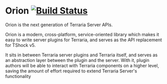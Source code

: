# Orion [![Build Status](https://travis-ci.org/NyxStudios/Orion.svg?branch=master)](https://travis-ci.org/NyxStudios/Orion)

Orion is the next generation of Terraria Server APIs.

Orion is a modern, cross-platform, service-oriented library which makes it easy to write server plugins for Terraria, and 
serves as the API replacement for TShock v5.

It sits in between Terraria server plugins and Terraria itself, and serves as an abstraction layer between the plugin and
the server.  With it, plugin authors will be able to interact with Terraria components on a higher level, saving
the amount of effort required to extend Terraria Server's functionality

